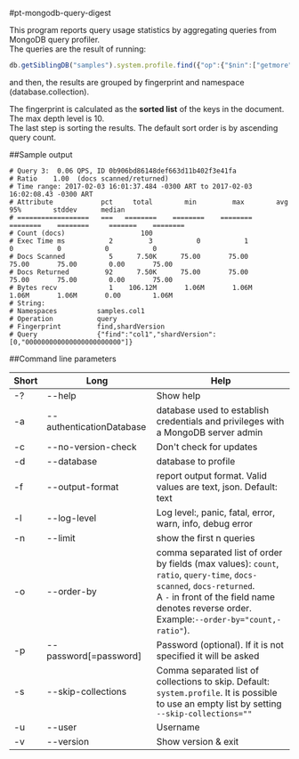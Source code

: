 #pt-mongodb-query-digest

This program reports query usage statistics by aggregating queries from MongoDB query profiler.  
The queries are the result of running:
```javascript
db.getSiblingDB("samples").system.profile.find({"op":{"$nin":["getmore", "delete"]}});
```
and then, the results are grouped by fingerprint and namespace (database.collection).

The fingerprint is calculated as the **sorted list** of the keys in the document. The max depth level is 10.  
The last step is sorting the results. The default sort order is by ascending query count.  

##Sample output
```
# Query 3:  0.06 QPS, ID 0b906bd86148def663d11b402f3e41fa
# Ratio    1.00  (docs scanned/returned)
# Time range: 2017-02-03 16:01:37.484 -0300 ART to 2017-02-03 16:02:08.43 -0300 ART
# Attribute            pct     total        min         max        avg         95%        stddev      median
# ==================   ===   ========    ========    ========    ========    ========     =======    ========
# Count (docs)                   100
# Exec Time ms           2         3           0           1           0           0           0           0
# Docs Scanned           5      7.50K      75.00       75.00       75.00       75.00        0.00       75.00
# Docs Returned         92      7.50K      75.00       75.00       75.00       75.00        0.00       75.00
# Bytes recv             1    106.12M       1.06M       1.06M       1.06M       1.06M       0.00        1.06M
# String:
# Namespaces          samples.col1
# Operation           query
# Fingerprint         find,shardVersion
# Query               {"find":"col1","shardVersion":[0,"000000000000000000000000"]}

```
  
##Command line parameters  
  
|Short|Long|Help|
|-----|----|----|
|-?|--help|Show help|
|-a|--authenticationDatabase|database used to establish credentials and privileges with a MongoDB server admin|
|-c|--no-version-check|Don't check for updates|
|-d|--database|database to profile|
|-f|--output-format|report output format. Valid values are text, json. Default: text|
|-l|--log-level|Log level:, panic, fatal, error, warn, info, debug error|
|-n|--limit|show the first n queries|
|-o|--order-by|comma separated list of order by fields (max values): `count`, `ratio`, `query-time`, `docs-scanned`, `docs-returned`.<br> A `-` in front of the field name denotes reverse order.<br> Example:`--order-by="count,-ratio"`).|
|-p|--password[=password]|Password (optional). If it is not specified it will be asked|
|-s|--skip-collections|Comma separated list of collections to skip. Default: `system.profile`. It is possible to use an empty list by setting `--skip-collections=""`|
|-u|--user|Username|
|-v|--version|Show version & exit|

